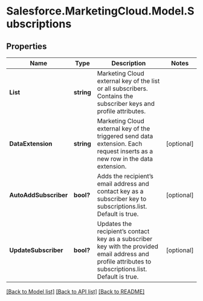 # Salesforce.MarketingCloud.Model.Subscriptions
## Properties

Name | Type | Description | Notes
------------ | ------------- | ------------- | -------------
**List** | **string** | Marketing Cloud external key of the list or all subscribers. Contains the subscriber keys and profile attributes. | 
**DataExtension** | **string** | Marketing Cloud external key of the triggered send data extension. Each request inserts as a new row in the data extension. | [optional] 
**AutoAddSubscriber** | **bool?** | Adds the recipient’s email address and contact key as a subscriber key to subscriptions.list. Default is true. | [optional] 
**UpdateSubscriber** | **bool?** | Updates the recipient’s contact key as a subscriber key with the provided email address and profile attributes to subscriptions.list. Default is true. | [optional] 

[[Back to Model list]](../README.md#documentation-for-models) [[Back to API list]](../README.md#documentation-for-api-endpoints) [[Back to README]](../README.md)

